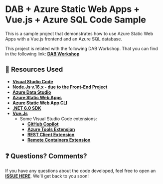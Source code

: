 # DAB + Azure Static Web Apps + Vue.js + Azure SQL Code Sample

This is a sample project that demonstrates how to use Azure Static Web Apps with a Vue.js frontend and an Azure SQL database.

This project is related with the following DAB Workshop. That you can find in the following link: **[DAB Workshop](https://github.com/glaucia86/dab-worskhop)**

## 🚀 Resources Used

- **[Visual Studio Code](https://code.visualstudio.com/?WT.mc_id=javascript-75515-gllemos)**
- **[Node.Js v.16.x - due to the Front-End Project](https://nodejs.org/en/)**
- **[Azure Data Studio](https://azure.microsoft.com/en-us/products/data-studio/)**
- **[Azure Static Web Apps](https://azure.microsoft.com/services/app-service/static/?WT.mc_id=javascript-75515-gllemos)** 
- **[Azure Static Web App CLI](https://azure.github.io/static-web-apps-cli/)**
- **[.NET 6.0 SDK](https://learn.microsoft.com/azure/azure-functions/?WT.mc_id=javascript-75515-gllemos)** 
- **[Vue.Js](https://vuejs.org/)** 
  - Some Visual Studio Code extensions:
    - **[GitHub Copilot](https://marketplace.visualstudio.com/items?itemName=GitHub.copilot&WT.mc_id=javascript-75515-gllemos)**
    - **[Azure Tools Extension](https://marketplace.visualstudio.com/items?itemName=ms-vscode.vscode-node-azure-pack&WT.mc_id=javascript-75515-gllemos)**
    - **[REST Client Extension](https://marketplace.visualstudio.com/items?itemName=humao.rest-client&WT.mc_id=javascript-75515-gllemos)**
    - **[Remote Containers Extension](https://marketplace.visualstudio.com/items?itemName=ms-vscode-remote.remote-containers&WT.mc_id=javascript-75515-gllemos)**

## ❓ Questions? Comments? 

If you have any questions about the code developed, feel free to open an **[ISSUE HERE](https://github.com/glaucia86/dab-swa-azure-sql-workshop/issues)**. We'll get back to you soon!

